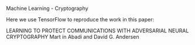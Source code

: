 Machine Learning - Cryptography

Here we use TensorFlow to reproduce the work in this paper:

LEARNING TO PROTECT COMMUNICATIONS WITH ADVERSARIAL NEURAL CRYPTOGRAPHY
Mart ́ın Abadi and David G. Andersen
